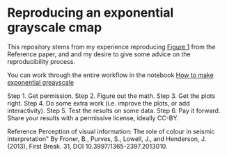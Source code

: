 # Reproducing an exponential grayscale cmap

This repository stems from my experience reproducing [Figure 1](https://images.app.goo.gl/aGeNcomJVExzwYJs8) from the Reference paper, and and my desire to give some advice on the reproducibility process.

You can work through the entire workflow in the notebook [How to make exponential greayscale](https://github.com/mycarta/Reproducing-exponential-grayscale-cmap/blob/master/How_to_make_exponetial_grayscale.ipynb)

Step 1. Get permission. 
Step 2. Figure out the math. 
Step 3. Get the plots right.
Step 4. Do some extra work (i.e. improve the plots, or add interactivity).
Step 5. Test the results on some data.
Step 6. Pay it forward. Share your results with a permissive license, ideally CC-BY. 

Reference
Perception of visual information: The role of colour in seismic interpretation"
By Froner, B., Purves, S., Lowell, J., and Henderson, J. (2013), First Break. 31, DOI 10.3997/1365-2397.2013010.